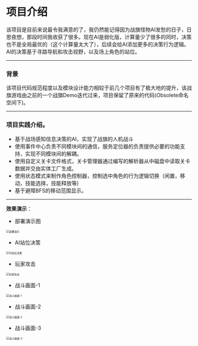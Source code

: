 # 项目介绍

该项目是目前来说最令我满意的了，我仍然能记得因为战旗怪物AI发愁的日子，日思夜想，那段时间我收获了很多。现在AI是弱化版，计算量少了很多的同时，决策也不是全局最优的（这个计算量太大了），后续会给AI添加更多的决策行为逻辑。AI的决策基于寻路导航和攻击视野，以及场上角色的站位。

***

### 背景

该项目代码规范程度以及模块设计能力相较于前几个项目有了极大地的提升，该战旗游戏由之前的一个战旗Demo迭代过来，项目保留了原来的代码(Obsolete命名空间下)。

***

### 项目实践介绍。

- 基于战场感知信息决策的AI，实现了战旗的人机战斗
- 使用事件中心负责不同模块间的通信，服务定位器的负责提供必要的功能支持，实现不同模块间的解耦。
- 使用自定义关卡文件格式，关卡管理器通过编写的解析器从中磁盘中读取关卡数据并交由实体工厂生成。
- 使用状态模式来制作角色控制器，控制选中角色的行为逻辑切换（闲置，移动，技能选择，技能释放等)
- 基于避障BFS的移动范围显示。

***

**效果演示**：

- 部署演示图

<img src="Intro_01_玩家部署.gif" alt="部署演示" style="zoom:50%;" />

- AI站位决策

<img src="Intro_02_AI决策.gif" alt="AI站位决策" style="zoom:50%;" />

- 玩家攻击

<img src="Intro_03_玩家决策.gif" alt="玩家攻击" style="zoom:50%;" />

- 战斗画面-1

<img src="Intro_04_战斗01.gif" alt="战斗画面-1" style="zoom:50%;" />

- 战斗画面-2

<img src="Intro_05_多选技能.gif" alt="战斗画面-2" style="zoom:50%;" />

- 战斗画面-3

<img src="Intro_06_战斗03.gif" alt="战斗画面-3" style="zoom:50%;" />

